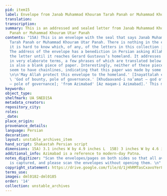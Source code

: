 ```yaml
---
pid: item15
label: Envelope from Janab Muhammad Khouram Tarah Panah or Muhammad Khouram Utar Panah
translation:
transcription:
summary: This is an addressed and sealed letter from Janab Muhammad Khouram Tarah
  Panah or Muhammad Khouram Utar Panah
contents: "15A) This is an envelope with the seal that says Janab Muhammad Khouram
  Tarah Panah or Muhammad Khouram Utar Panah. There is nothing in the envelope and
  it is hard to know which, of any, of the letters in this collection it belongs to.
  The address of the envelope has a benediction in Persian asking Allah to protect
  the letter until it reaches Gerard Gustavus’s homeland. It addresses Gerard Gustavus
  in very elaborate terms, a few phrases of which are translated below. \n\n15B) There
  is also a blank piece of paper. Interestingly, neither of these pieces of paper
  seem to have chainlines, indicating that this paper was made by some other method.
  \n\n'May Allah protect this envelope to the homeland.' [Inayattalah envelope homeland]
  \ 'God of bounty, pole of governance.' [Khudaavand-i na’amat – god of bounty; Khutb-ud-daulah
  – pole of governance]; 'from Azimabad' [Az maqam-i Azimabad].' This means Patnah."
keywords:
object_type:
shelfmark: UA SNED15A
metadata_creators:
repository_city:
roles:
_date:
place_origin:
provenance_details:
language: Persian
decoration:
layout: unstable_archives_item
hand_script: Shakastah Persian script
dimensions: 15A) 3.1 inches W by 4.9 inches L  15B) 3 inches W by 4.6 inches L
additional_info: Azimabad is a reference to modern-day Patna.
notes_digitizer: "Scan the envelopes/pages on both sides so that all available writing
  is captured, and please scan the envelopes without opening them. \n"
copyright_statement: https://drive.google.com/file/d/1jHhRMTasCxavoYer89Wn8_Xn65nL0sW0/view?usp=sharing
terms_use:
images: dml0182-dml0185
order: '14'
collection: unstable_archives
---
```

